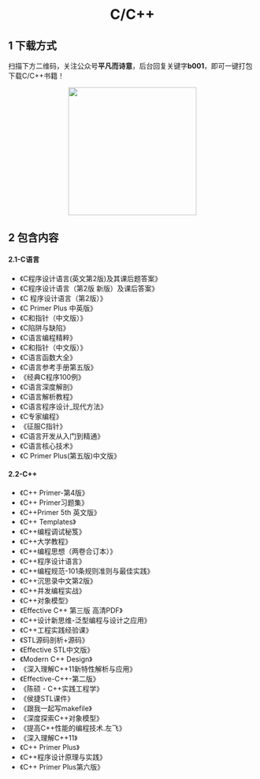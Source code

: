 <h1 align="center">C/C++</h1>

## 1 下载方式

扫描下方二维码，关注公众号**平凡而诗意**，后台回复关键字**b001**，即可一键打包下载C/C++书籍！

<p align="center">
    <img src="https://s1.ax1x.com/2022/07/10/jsCAdH.jpg" width="260" height="260"></img>
</p>

## 2 包含内容

#### 2.1-C语言


- 《C程序设计语言(英文第2版)及其课后题答案》
- 《C程序设计语言（第2版 新版）及课后答案》
- 《C 程序设计语言（第2版）》
- 《C Primer Plus 中英版》
- 《C和指针（中文版）》
- 《C陷阱与缺陷》
- 《C语言编程精粹》 
- 《C和指针（中文版）》 
- 《C语言函数大全》 
- 《C语言参考手册第五版》 
- 《经典C程序100例》 
- 《C语言深度解剖》 
- 《C语言解析教程》
- 《C语言程序设计\_现代方法》
- 《C专家编程》 
- 《征服C指针》 
- 《C语言开发从入门到精通》
- 《C语言核心技术》
- 《C Primer Plus(第五版)中文版》

#### 2.2-C++

- 《C++ Primer-第4版》 
- 《C++ Primer习题集》 
- 《C++Primer 5th 英文版》 
- 《C++ Templates》 
- 《C++编程调试秘笈》 
- 《C++大学教程》 
- 《C++编程思想（两卷合订本）》 
- 《C++程序设计语言》
- 《C++编程规范-101条规则准则与最佳实践》 
- 《C++沉思录中文第2版》 
- 《C++并发编程实战》 
- 《C++对象模型》 
- 《Effective C++  第三版 高清PDF》
- 《C++设计新思维-泛型编程与设计之应用》 
- 《C++工程实践经验课》 
- 《STL源码剖析+源码》 
- 《Effective STL中文版》 
- 《Modern C++ Design》 
- 《深入理解C++11新特性解析与应用》 
- 《Effective-C++-第二版》 
- 《陈硕 - C++实践工程学》 
- 《侯捷STL课件》 
- 《跟我一起写makefile》 
- 《深度探索C++对象模型》
- 《提高C++性能的编程技术.左飞》 
- 《深入理解C++11》 
- 《C++ Primer Plus》 
- 《C++程序设计原理与实践》 
- 《C++ Primer Plus第六版》 